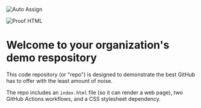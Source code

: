 ![Auto Assign](https://github.com/justintv5221/demo-repository/actions/workflows/auto-assign.yml/badge.svg)

![Proof HTML](https://github.com/justintv5221/demo-repository/actions/workflows/proof-html.yml/badge.svg)

# Welcome to your organization's demo respository
This code repository (or "repo") is designed to demonstrate the best GitHub has to offer with the least amount of noise.

The repo includes an `index.html` file (so it can render a web page), two GitHub Actions workflows, and a CSS stylesheet dependency.
